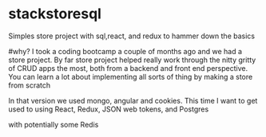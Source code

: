 # stackstoresql
Simples store project with sql,react, and redux to hammer down the basics

#why?
I took a coding bootcamp a couple of months ago and we had a store project.
By far store project helped really work through the nitty gritty of CRUD apps
the most, both from a backend and front end perspective.
You can learn a lot about implementing all sorts of thing by making a store from scratch

In that version we used mongo, angular and cookies.
This time I want to get used to using React, Redux, JSON web tokens, and Postgres

with potentially some Redis
